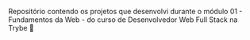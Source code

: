 Repositório contendo os projetos que desenvolvi durante o módulo 01 - Fundamentos da Web - do curso de Desenvolvedor Web Full Stack na Trybe :rocket: